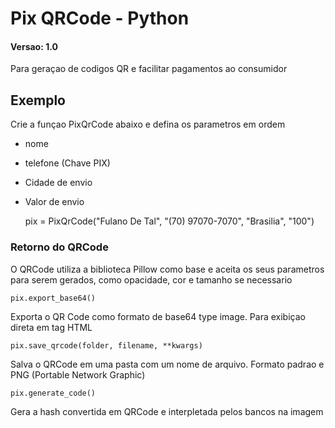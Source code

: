 # Pix QRCode - Python

#### Versao: __1.0__


Para geraçao de codigos QR e facilitar pagamentos ao consumidor

## Exemplo

Crie a funçao PixQrCode abaixo e defina os parametros em ordem

* nome
* telefone (Chave PIX)
* Cidade de envio
* Valor de envio


    pix = PixQrCode("Fulano De Tal", "(70) 97070-7070", "Brasilia", "100")


### Retorno do QRCode

O QRCode utiliza a biblioteca Pillow como base e aceita os seus parametros para serem gerados, como opacidade, cor e tamanho se necessario

    pix.export_base64()

Exporta o QR Code como formato de base64 type image. Para exibiçao direta em tag HTML

    pix.save_qrcode(folder, filename, **kwargs)

Salva o QRCode em uma pasta com um nome de arquivo. Formato padrao e PNG (Portable Network Graphic)
    
    pix.generate_code()

Gera a hash convertida em QRCode e interpletada pelos bancos na imagem
